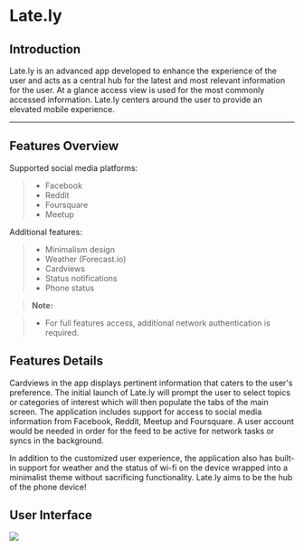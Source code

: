 Late.ly
===================
<i class="icon-folder-open"></i>Introduction
------------
Late.ly is an advanced app developed to enhance the experience of the user and acts as a central hub for the latest and most relevant information for the user.  At a glance access view is used for the most commonly accessed information.  Late.ly centers around the user to provide an elevated mobile experience.

----------
<i class="icon-folder-open"></i>Features Overview
-------------

Supported social media platforms:

> - Facebook 
> - Reddit
> - Foursquare
> - Meetup

Additional features:
> - Minimalism design
> - Weather (Forecast.io)
> - Cardviews
> - Status notifications
> - Phone status

> **Note:**

> - For full features access, additional network authentication is required.


<i class="icon-folder-open"></i>Features Details
----------------------------------------
Cardviews in the app displays pertinent information that caters to the user's preference.  The initial launch of Late.ly will prompt the user to select topics or categories of interest which will then populate the tabs of the main screen.  The application includes support for access to social media information from Facebook, Reddit, Meetup and Foursquare.  A user account would be needed in order for the feed to be active for network tasks or syncs in the background.

In addition to the customized user experience, the application also has built-in support for weather and the status of wi-fi on the device wrapped into a minimalist theme without sacrificing functionality.  Late.ly aims to be the hub of the phone device!


<i class="icon-folder-open"></i>User Interface
----------------------------------------------
<img src = "https://github.com/chris-shum/chris-shum.github.io/blob/master/img/portfolio/lately.jpg">
